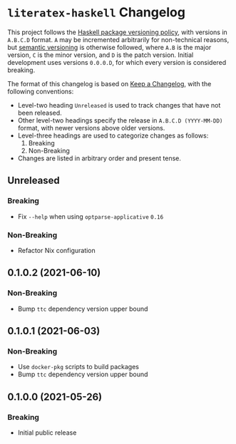 # `literatex-haskell` Changelog

This project follows the [Haskell package versioning policy][PVP], with
versions in `A.B.C.D` format.  `A` may be incremented arbitrarily for
non-technical reasons, but [semantic versioning][SemVer] is otherwise
followed, where `A.B` is the major version, `C` is the minor version, and `D`
is the patch version.  Initial development uses versions `0.0.0.D`, for which
every version is considered breaking.

[PVP]: <https://pvp.haskell.org/>
[SemVer]: <https://semver.org/>

The format of this changelog is based on [Keep a Changelog][KaC], with the
following conventions:

* Level-two heading `Unreleased` is used to track changes that have not been
  released.
* Other level-two headings specify the release in `A.B.C.D (YYYY-MM-DD)`
  format, with newer versions above older versions.
* Level-three headings are used to categorize changes as follows:
    1. Breaking
    2. Non-Breaking
* Changes are listed in arbitrary order and present tense.

[KaC]: <https://keepachangelog.com/en/1.0.0/>

## Unreleased

### Breaking

* Fix `--help` when using `optparse-applicative` `0.16`

### Non-Breaking

* Refactor Nix configuration

## 0.1.0.2 (2021-06-10)

### Non-Breaking

* Bump `ttc` dependency version upper bound

## 0.1.0.1 (2021-06-03)

### Non-Breaking

* Use `docker-pkg` scripts to build packages
* Bump `ttc` dependency version upper bound

## 0.1.0.0 (2021-05-26)

### Breaking

* Initial public release
